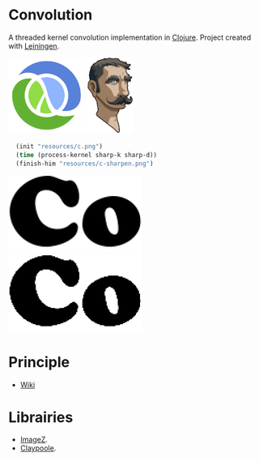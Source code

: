 # Convolution
A threaded kernel convolution implementation in [Clojure](https://clojure.org). Project created with [Leiningen](https://leiningen.org).

<img src="doc/Clojure_logo.png" height="150"> <img src="doc/leiningen.jpg" height="150">


```clojure
  (init "resources/c.png")
  (time (process-kernel sharp-k sharp-d))
  (finish-him "resources/c-sharpen.png")
```

<img src="doc/crop_c.png" height="154" >       <img src="doc/crop_c_sharpen.png" height="154">


# Principle
- [Wiki](https://en.wikipedia.org/wiki/Kernel_(image_processing))

# Librairies
- [ImageZ](https://github.com/mikera/imagez).
- [Claypoole](https://github.com/clj-commons/claypoole).
